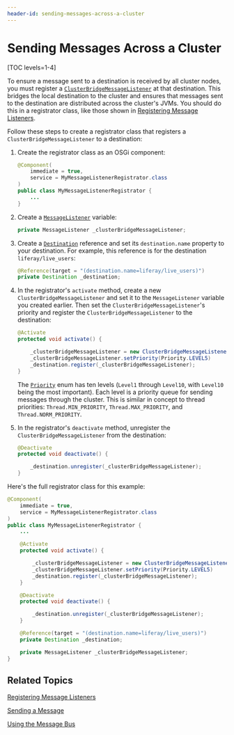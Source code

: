```yaml
---
header-id: sending-messages-across-a-cluster
---
```


# Sending Messages Across a Cluster

[TOC levels=1-4]

To ensure a message sent to a destination is received by all cluster nodes, you 
must register a 
[`ClusterBridgeMessageListener`](@platform-ref@/7.2-latest/javadocs/portal-kernel/com/liferay/portal/kernel/cluster/messaging/ClusterBridgeMessageListener.html) 
at that destination. This bridges the local destination to the cluster and 
ensures that messages sent to the destination are distributed across the 
cluster's JVMs. You should do this in a registrator class, like those shown in 
[Registering Message Listeners](/docs/7-2/frameworks/-/knowledge_base/f/registering-message-listeners). 

Follow these steps to create a registrator class that registers a 
`ClusterBridgeMessageListener` to a destination: 

1.  Create the registrator class as an OSGi component: 

    ```java
    @Component(
        immediate = true,
        service = MyMessageListenerRegistrator.class
    )
    public class MyMessageListenerRegistrator {
        ...
    }
    ```

2.  Create a 
    [`MessageListener`](@platform-ref@/7.2-latest/javadocs/portal-kernel/com/liferay/portal/kernel/messaging/MessageListener.html) 
    variable: 

    ```java
    private MessageListener _clusterBridgeMessageListener;
    ```

3.  Create a 
    [`Destination`](@platform-ref@/7.2-latest/javadocs/portal-kernel/com/liferay/portal/kernel/messaging/Destination.html) 
    reference and set its `destination.name` property to your destination. For 
    example, this reference is for the destination `liferay/live_users`: 

    ```java
    @Reference(target = "(destination.name=liferay/live_users)")
    private Destination _destination;
    ```

4.  In the registrator's `activate` method, create a new 
    `ClusterBridgeMessageListener` and set it to the `MessageListener` variable 
    you created earlier. Then set the `ClusterBridgeMessageListener`'s priority 
    and register the `ClusterBridgeMessageListener` to the destination: 

    ```java
    @Activate
    protected void activate() {

        _clusterBridgeMessageListener = new ClusterBridgeMessageListener();
        _clusterBridgeMessageListener.setPriority(Priority.LEVEL5)
        _destination.register(_clusterBridgeMessageListener);
    }
    ```

    The 
    [`Priority`](@platform-ref@/7.2-latest/javadocs/portal-kernel/com/liferay/portal/kernel/cluster/Priority.html)
    enum has ten levels (`Level1` through `Level10`, with `Level10` being the 
    most important). Each level is a priority queue for sending messages through 
    the cluster. This is similar in concept to thread priorities: 
    `Thread.MIN_PRIORITY`, `Thread.MAX_PRIORITY`, and `Thread.NORM_PRIORITY`. 

5.  In the registrator's `deactivate` method, unregister the 
    `ClusterBridgeMessageListener` from the destination: 

    ```java
    @Deactivate
    protected void deactivate() {

        _destination.unregister(_clusterBridgeMessageListener);
    }
    ```

Here's the full registrator class for this example: 

```java
@Component(
    immediate = true,
    service = MyMessageListenerRegistrator.class
)
public class MyMessageListenerRegistrator {
    ...

    @Activate
    protected void activate() {

        _clusterBridgeMessageListener = new ClusterBridgeMessageListener();
        _clusterBridgeMessageListener.setPriority(Priority.LEVEL5)
        _destination.register(_clusterBridgeMessageListener);
    }

    @Deactivate
    protected void deactivate() {

        _destination.unregister(_clusterBridgeMessageListener);
    }

    @Reference(target = "(destination.name=liferay/live_users)")
    private Destination _destination;

    private MessageListener _clusterBridgeMessageListener;
}
```

## Related Topics

[Registering Message Listeners](/docs/7-2/frameworks/-/knowledge_base/f/registering-message-listeners)

[Sending a Message](/docs/7-2/frameworks/-/knowledge_base/f/sending-a-message)

[Using the Message Bus](/docs/7-2/frameworks/-/knowledge_base/f/using-the-message-bus)
